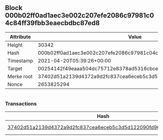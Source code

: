 ## Block 000b02ff0ad1aec3e002c207efe2086c97981c04c84ff39fbb3eaecbdbc87ed8

Attribute | Value
--- | ---
Height | 30342
Hash | 000b02ff0ad1aec3e002c207efe2086c97981c04c84ff39fbb3eaecbdbc87ed8
Timestamp | 2021-04-20T05:39:26+00:00
Target | 00254142f49eaaa504dc75712e8378ad5316cbcead634704b3734b6271167cc4
Merke root | 37402d51a2139d4372a9d2fc837cea6eceb5c3d5d122090fd96eb55b64bf3046
Nonce | 2653825294

```

```

### Transactions

Hash | Amount
--- | ---
[37402d51a2139d4372a9d2fc837cea6eceb5c3d5d122090fd96eb55b64bf3046](37402d51a2139d4372a9d2fc837cea6eceb5c3d5d122090fd96eb55b64bf3046.md) | 10.00000000 SKEPTI 

